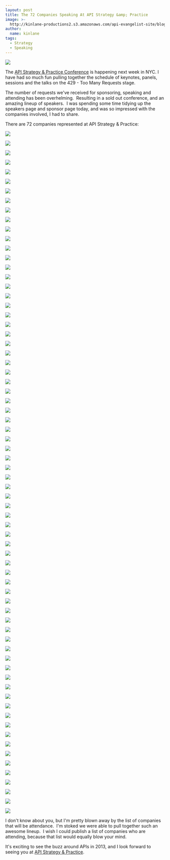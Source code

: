 ```yaml
---
layout: post
title: The 72 Companies Speaking At API Strategy &amp; Practice
image: >-
  http://kinlane-productions2.s3.amazonaws.com/api-evangelist-site/blog/api-strategy-practice-event-2.png
author:
  name: kinlane
tags:
  - Strategy
  - Speaking
---
```

[![](https://s3.amazonaws.com/kinlane-productions2/events/api-strategy-practice-conference/api-strategy-practice-event-2.png)](http://www.apistrategyconference.com/)

The [API Strategy & Practice Conference](http://www.apistrategyconference.com/) is happening next week in NYC. I have had so much fun pulling together the schedule of keynotes, panels, sessions and the talks on the 429 - Too Many Requests stage.  

The number of requests we've received for sponsoring, speaking and attending has been overhelming.  Resulting in a sold out conference, and an amazing lineup of speakers.  I was spending some time tidying up the speakers page and sponsor page today, and was so impressed with the companies involved, I had to share.

There are 72 companies represented at API Strategy & Practice:

[![](https://s3.amazonaws.com/kinlane-productions2/events/api-strategy-practice-conference/sponsors/3scale-logo.png)](/admin/blog/http:/3scale.net/ "3Scale")

[![](https://s3.amazonaws.com/kinlane-productions2/events/api-strategy-practice-conference/speakers/apiary-io-logo.png)](http://apiary.io/ "apiary.io")

[![](https://s3.amazonaws.com/kinlane-productions2/api-evangelist/api-evangelist-logo-400.png)](http://apievangelist.com/ "API Evangelist")

[![](https://s3.amazonaws.com/kinlane-productions2/events/api-strategy-practice-conference/sponsors/APIphany-Logo.png)](http://apiphany.com/ "APIphany")

[![](https://s3.amazonaws.com/kinlane-productions2/events/api-strategy-practice-conference/sponsors/app-net-logo.png)](https://join.app.net/ "App.net")

[![](https://s3.amazonaws.com/kinlane-productions2/events/api-strategy-practice-conference/speakers/att-logo.png)](http://developer.att.com/ "AT&T")

[![](http://upload.wikimedia.org/wikipedia/commons/thumb/f/f5/Best_Buy_Logo.svg/800px-Best_Buy_Logo.svg.png)](https://bbyopen.com/developer "Best Buy")

[![](https://s3.amazonaws.com/kinlane-productions2/events/api-strategy-practice-conference/speakers/braintree-logo.png)](http://www.braintree.com/ "Braintree")

[![](https://s3.amazonaws.com/kinlane-productions2/events/api-strategy-practice-conference/speakers/cisco-logo.jpeg)](http://www.cisco.com/ "Cisco")

[![](https://s3.amazonaws.com/kinlane-productions2/events/api-strategy-practice-conference/speakers/cloudmine-logo.png)](http://www.cloudmine.me/ "Cloudmine")

[![](https://s3.amazonaws.com/kinlane-productions2/events/api-strategy-practice-conference/speakers/cloudwork-logo.png)](http://cloudwork.com/ "CloudWork")

[![](https://s3.amazonaws.com/kinlane-productions2/events/api-strategy-practice-conference/speakers/comcast-logo.jpeg)](http://xfinity.comcast.net/ "Comcast")

[![](https://s3.amazonaws.com/kinlane-productions2/events/api-strategy-practice-conference/speakers/concur-technologies-logo.png)](http://www.concur.com/ "Concur Technologies")

[![](https://s3.amazonaws.com/kinlane-productions2/events/api-strategy-practice-conference/speakers/decibel-new-logo.jpeg)](http://decibel.net/ "Decibel")

[![](https://s3.amazonaws.com/kinlane-productions2/events/api-strategy-practice-conference/speakers/donors-choose-logo.gif)](http://www.donorschoose.org/ "Donors Choose")

[![](https://s3.amazonaws.com/kinlane-productions2/events/api-strategy-practice-conference/speakers/Dwolla_logo.png)](http://www.dwolla.com/ "Dwolla")

[![](https://s3.amazonaws.com/kinlane-productions2/events/api-strategy-practice-conference/speakers/elastic_path.jpeg)](http://www.elasticpath.com/ "Elastic Path")

[![](https://s3.amazonaws.com/kinlane-productions2/events/api-strategy-practice-conference/speakers/flightstats-logo.png)](http://www.flightstats.com/ "FlightStats")

[![](https://s3.amazonaws.com/kinlane-productions2/events/api-strategy-practice-conference/speakers/gsa-logo.jpg)](http://www.gsa.gov/ "GSA")

[![](https://s3.amazonaws.com/kinlane-productions2/events/api-strategy-practice-conference/speakers/getty-images-logo.png)](http://www.gettyimages.com/ "Getty Images")

[![](https://s3.amazonaws.com/kinlane-productions2/events/api-strategy-practice-conference/speakers/Hack-Education.png)](http://www.hackeducation.com/ "HackEducation")

[![](https://s3.amazonaws.com/kinlane-productions2/events/api-strategy-practice-conference/speakers/Canvas_byinstructure_color_web.png)](http://www.instructure.com/ "Instructure Canvas")

[![](https://s3.amazonaws.com/kinlane-productions2/events/api-strategy-practice-conference/sponsors/Intel-IESG-Logo.png)](http://blogs.intel.com/security-gateways/2011/09/13/essential_elements_of_api_mana/ "Intel")

[![](https://s3.amazonaws.com/kinlane-productions2/events/api-strategy-practice-conference/speakers/iron-logo.png)](http://www.iron.io/ "Iron.io")

[![](https://s3.amazonaws.com/kinlane-productions2/events/api-strategy-practice-conference/speakers/Kii-Logo.png)](http://www.kii.com/ "Kii")

[![](https://s3.amazonaws.com/kinlane-productions2/events/api-strategy-practice-conference/speakers/kinvey-logo.png)](http://www.kinvey.com/ "Kinvey")

[![](https://s3.amazonaws.com/kinlane-productions2/events/api-strategy-practice-conference/speakers/klout-logo.jpeg)](http://klout.com "Klout")

[![](https://s3.amazonaws.com/kinlane-productions2/events/api-strategy-practice-conference/speakers/national-instruments-labview-logo.jpg)](http://www.ni.com/labview/ "LabView")

[![](https://s3.amazonaws.com/kinlane-productions2/events/api-strategy-practice-conference/sponsors/mashape.png)](http://www.mashape.com/ "Mashape")

[![](https://s3.amazonaws.com/kinlane-productions2/events/api-strategy-practice-conference/speakers/mashery-logo.png)](http://mashery.com "Mashery")

[![](https://s3.amazonaws.com/kinlane-productions2/events/api-strategy-practice-conference/speakers/microsoft-logo.jpeg)](http://www.microsoft.com/ "Microsoft")

[![](https://s3.amazonaws.com/kinlane-productions2/events/api-strategy-practice-conference/speakers/mulesoft-logo.jpeg)](http://www.mulesoft.com/ "Mulesoft")

[![](https://s3.amazonaws.com/kinlane-productions2/events/api-strategy-practice-conference/speakers/newscred_logo_thin.png)](http://newscred.com/ "NewsCred")

[![](http://kinlane-productions2.s3.amazonaws.com/netflix_logo.gif)](http://netflix.com/ "Netflix")

[![](https://s3.amazonaws.com/kinlane-productions2/events/api-strategy-practice-conference/speakers/npr-logo.jpeg)](http://npr.org/ "NPR")

[![](https://s3.amazonaws.com/kinlane-productions2/events/api-strategy-practice-conference/speakers/OrdrIn-Logo.png)](http://ordr.in/ "Ordr.in")

[![](https://s3.amazonaws.com/kinlane-productions2/events/api-strategy-practice-conference/speakers/pando-daily-logo.jpg)](http://pandodaily.com/ "Pando Daily")

[![](http://kinlane-productions2.s3.amazonaws.com/mbaas-providers/Parse-Logo.png)](https://www.parse.com/ "Parse")

[![](https://s3.amazonaws.com/kinlane-productions2/events/api-strategy-practice-conference/speakers/paypal-logo.png)](http://paypal.com "Paypal")

[![](https://s3.amazonaws.com/kinlane-productions2/pearson/pearson-logo.png)](http://developer.pearson.com/ "Pearson")

[![](https://s3.amazonaws.com/kinlane-productions2/events/api-strategy-practice-conference/speakers/PeopleBrowsr-logo.png)](http://peoplebrowsr.com/ "PeopleBrowsr")

[![](https://s3.amazonaws.com/kinlane-productions2/events/api-strategy-practice-conference/sponsors/ping-logo.jpeg)](https://www.pingidentity.com/ "Ping Identity")

[![](https://s3.amazonaws.com/kinlane-productions2/events/api-strategy-practice-conference/sponsors/programmable-web-logo.png)](http://www.programmableweb.com/ "ProgrammableWeb")

[![](https://s3.amazonaws.com/kinlane-productions2/events/api-strategy-practice-conference/speakers/rdio-logo.png)](http://www.rdio.com// "Rdio")

[![](https://s3.amazonaws.com/kinlane-productions2/events/api-strategy-practice-conference/speakers/Ritc-logo.png)](http://getritc.com/ "Ritc")

[![](https://s3.amazonaws.com/kinlane-productions2/events/api-strategy-practice-conference/speakers/runscope-logo.png)](http://runscope.com/ "Runscope")

[![](https://s3.amazonaws.com/kinlane-productions2/events/api-strategy-practice-conference/speakers/schoology-logo-1.png)](http://www.schoology.com/ "Schoology")

[![](https://s3.amazonaws.com/kinlane-productions2/api-evangelist/seabourne-inc/Seabourne-Logo.png)](http://seabourneinc.com/ "Seabourne")

[![](https://s3.amazonaws.com/kinlane-productions2/events/api-strategy-practice-conference/speakers/sendgrid-logo.jpeg)](http://sendgrid.com/ "SendGrid")

[![](https://s3.amazonaws.com/kinlane-productions2/singly/singly-logo-horizontal.png)](http://www.singly.com/ "Singly")

[![](https://s3.amazonaws.com/kinlane-productions2/events/api-strategy-practice-conference/speakers/SITA_logo_rgb_no-strapline.jpg)](http://developer.aero/ "Developer.Aero")

[![](https://s3.amazonaws.com/kinlane-productions2/events/api-strategy-practice-conference/sponsors/soa-software-logo.jpeg)](http://www.soa.com/ "SOA Software")

[![](http://kinlane-productions2.s3.amazonaws.com/api-evangelist-site/serviceproviders/socrata_logo.jpg)](http://www.socrata.com/ "Socrata")

[![](https://s3.amazonaws.com/kinlane-productions2/events/api-strategy-practice-conference/speakers/soundcloud-logo.png)](http://soundcloud.com/ "Soundcloud")

[![](https://s3.amazonaws.com/kinlane-productions2/events/api-strategy-practice-conference/speakers/spotify-logo.jpeg)](http://spotify.com "Spotify")

[![](https://s3.amazonaws.com/kinlane-productions2/events/api-strategy-practice-conference/speakers/Stripe-logo.jpeg)](http://stripe.com/ "Stripe")

[![](https://s3.amazonaws.com/kinlane-productions2/events/api-strategy-practice-conference/speakers/Swagger-Logo.png)](http://swagger.wordnik.com/ "Swagger")

[![](https://s3.amazonaws.com/kinlane-productions2/events/api-strategy-practice-conference/speakers/target-logo.jpg)](http://www.target.com/ "Target")

[![](https://s3.amazonaws.com/kinlane-productions2/events/api-strategy-practice-conference/speakers/Temboo-Logo.png)](https://www.temboo.com/ "Temboo")

[![](https://s3.amazonaws.com/kinlane-productions2/events/api-strategy-practice-conference/speakers/tiggzi-logo.png)](http://tiggzi.com/ "Tiggzi")

[![](https://s3.amazonaws.com/kinlane-productions2/events/api-strategy-practice-conference/speakers/tumblr-black-logo.png)](http://tumblr.com/ "Tumblr.com")

[![](https://s3.amazonaws.com/kinlane-productions2/events/api-strategy-practice-conference/speakers/twilio-logo.jpeg)](http://twilio.com/ "Twilio")

[![](https://s3.amazonaws.com/kinlane-productions2/events/api-strategy-practice-conference/speakers/union-square-ventures-logo.png)](http://www.usv.com/ "Union Square Ventures")

[![](https://s3.amazonaws.com/kinlane-productions2/events/api-strategy-practice-conference/speakers/us_department_of_education.png)](http://www.ed.gov/ "US Department of Education")

[![](https://s3.amazonaws.com/kinlane-productions2/events/api-strategy-practice-conference/speakers/venmo-logo.png)](https://venmo.com/ "Venmo")

[![](https://s3.amazonaws.com/kinlane-productions2/events/api-strategy-practice-conference/speakers/Vightel-Logo.png)](http://www.vightel.com/ "Vightel Corporation")

[![](https://s3.amazonaws.com/kinlane-productions2/events/api-strategy-practice-conference/sponsors/vordel_logo.png)](http://www.vordel.com/ "Vordel")

[![](https://s3.amazonaws.com/kinlane-productions2/events/api-strategy-practice-conference/speakers/Walgreens_logo_red.png)](http://www.walgreens.com/ "Walgreens")

[![](https://s3.amazonaws.com/kinlane-productions2/events/api-strategy-practice-conference/speakers/wso2_logo_no_tagline.png)](http://wso2.com/ "WSO2")

[![](https://s3.amazonaws.com/kinlane-productions2/events/api-strategy-practice-conference/speakers/webshell-logo.jpeg)](http://webshell.io/home "Webshell")

[![](https://s3.amazonaws.com/kinlane-productions2/events/api-strategy-practice-conference/speakers/xignite-logo.png)](http://www.xignite.com/ "XIgnite")

[![](https://s3.amazonaws.com/kinlane-productions2/events/api-strategy-practice-conference/speakers/trove_logo_notag.jpg)](http://www.yourtrove.com/ "YourTrove")

I don't know about you, but I'm pretty blown away by the list of companies that will be attendance.  I'm stoked we were able to pull together such an awesome lineup.  I wish I could publish a list of companies who are attending, because that list would equally blow your mind.  

It's exciting to see the buzz around APIs in 2013, and I look forward to seeing you at [API Strategy & Practice](http://www.apistrategyconference.com/).